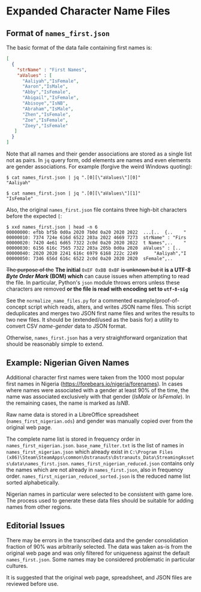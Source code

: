 # Expanded Character Name Files

## Format of `names_first.json`

The basic format of the data faile containing first names is:

```json
[
  {
    "strName" : "First Names",
    "aValues" : [
      "Aaliyah","IsFemale",
      "Aaron","IsMale",
      "Abby","IsFemale",
      "Abigail","IsFemale",
      "Abisoye","IsNB",
      "Abraham","IsMale",
      "Zhen","IsFemale",
      "Zoe","IsFemale",
      "Zoey","IsFemale"
   ]
  }
]
```

Note that all names and their gender associations are stored as a single list not as pairs. In `jq` query form, odd elements are names and even elements are gender associations. For example (forgive the weird Windows quoting):

```
$ cat names_first.json | jq ".[0][\"aValues\"][0]"
"Aaliyah"

$ cat names_first.json | jq ".[0][\"aValues\"][1]"
"IsFemale"
```

Also, the original `names_first.json` file contains three high-bit characters before the expected `[`:

```
$ xxd names_first.json | head -n 6
00000000: efbb bf5b 0d0a 2020 7b0d 0a20 2020 2022  ...[..  {..    "
00000010: 7374 724e 616d 6522 203a 2022 4669 7273  strName" : "Firs
00000020: 7420 4e61 6d65 7322 2c0d 0a20 2020 2022  t Names",..    "
00000030: 6156 616c 7565 7322 203a 205b 0d0a 2020  aValues" : [..
00000040: 2020 2020 2241 616c 6979 6168 222c 2249      "Aaliyah","I
00000050: 7346 656d 616c 6522 2c0d 0a20 2020 2020  sFemale",..
```

~~The purpose of the~~ __The initial__ `0xEF 0xBB 0xBF` ~~is unknown but it~~ __is a UTF-8 *Byte Order Mark* (BOM) which__ can cause issues when attempting to read the file. In particular, Python's `json` module throws errors unless these characters are removed __or the file is read with encoding set to `utf-8-sig`__

See the `normalize_name_files.py` for a commented example/proof-of-concept script which reads, alters, and writes JSON name files. This script deduplicates and merges two JSON first name files and writes the results to two new files. It should be (extended/used as the basis for) a utility to convert CSV _name-gender_ data to JSON format.

Otherwise, `names_first.json` has a very straightforward organization that should be reasonably simple to extend.

## Example: Nigerian Given Names

Additional character first names were taken from the 1000 most popular first names in Nigeria (https://forebears.io/nigeria/forenames). In cases where names were associated with a gender at least 90% of the time, the name was associated exclusively with that gender (*IsMale* or *IsFemale*). In the remaining cases, the name is marked as *IsNB*.

Raw name data is stored in a LibreOffice spreadsheet (`names_first_nigerian.ods`) and gender was manually copied over from the original web page.

The complete name list is stored in frequency order in `names_first_nigerian.json`. `base_name_filter.txt` is the list of names in `names_first_nigerian.json` which already exist in `C:\Program Files (x86)\Steam\SteamApps\common\Ostranauts\Ostranauts_Data\StreamingAssets\data\names_first.json`. `names_first_nigerian_reduced.json` contains only the names which are not already in `names_first.json`, also in frequency order. `names_first_nigerian_reduced_sorted.json` is the reduced name list sorted alphabetically.

Nigerian names in particular were selected to be consistent with game lore. The process used to generate these data files should be suitable for adding names from other regions.

## Editorial Issues

There may be errors in the transcribed data and the gender consolidation fraction of 90% was arbitrarily selected. The data was taken as-is from the original web page and was only filtered for uniqueness against the default `names_first.json`. Some names may be considered problematic in particular cultures.

It is suggested that the original web page, spreadsheet, and JSON files are reviewed before use.

